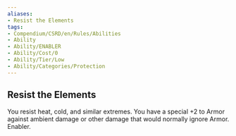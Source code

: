 ```yaml
---
aliases:
- Resist the Elements
tags:
- Compendium/CSRD/en/Rules/Abilities
- Ability
- Ability/ENABLER
- Ability/Cost/0
- Ability/Tier/Low
- Ability/Categories/Protection
---
```


  
## Resist the Elements  
You resist heat, cold, and similar extremes. You have a special +2 to Armor against ambient damage or other damage that would normally ignore Armor. Enabler.